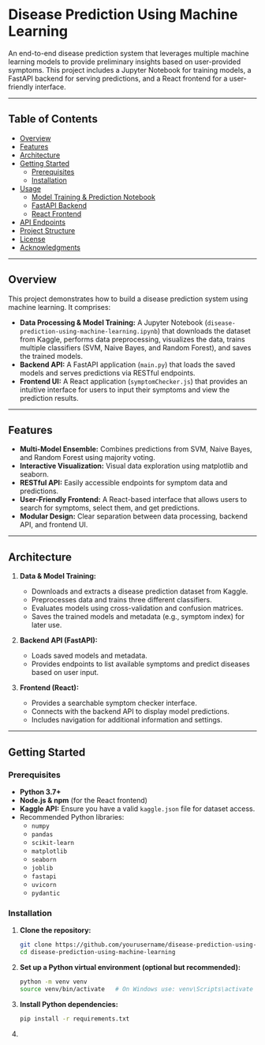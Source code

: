 # Disease Prediction Using Machine Learning

An end-to-end disease prediction system that leverages multiple machine learning models to provide preliminary insights based on user-provided symptoms. This project includes a Jupyter Notebook for training models, a FastAPI backend for serving predictions, and a React frontend for a user-friendly interface.

---

## Table of Contents

- [Overview](#overview)
- [Features](#features)
- [Architecture](#architecture)
- [Getting Started](#getting-started)
  - [Prerequisites](#prerequisites)
  - [Installation](#installation)
- [Usage](#usage)
  - [Model Training & Prediction Notebook](#model-training--prediction-notebook)
  - [FastAPI Backend](#fastapi-backend)
  - [React Frontend](#react-frontend)
- [API Endpoints](#api-endpoints)
- [Project Structure](#project-structure)
- [License](#license)
- [Acknowledgments](#acknowledgments)

---

## Overview

This project demonstrates how to build a disease prediction system using machine learning. It comprises:

- **Data Processing & Model Training:** A Jupyter Notebook (`disease-prediction-using-machine-learning.ipynb`) that downloads the dataset from Kaggle, performs data preprocessing, visualizes the data, trains multiple classifiers (SVM, Naive Bayes, and Random Forest), and saves the trained models.
- **Backend API:** A FastAPI application (`main.py`) that loads the saved models and serves predictions via RESTful endpoints.
- **Frontend UI:** A React application (`symptomChecker.js`) that provides an intuitive interface for users to input their symptoms and view the prediction results.

---

## Features

- **Multi-Model Ensemble:** Combines predictions from SVM, Naive Bayes, and Random Forest using majority voting.
- **Interactive Visualization:** Visual data exploration using matplotlib and seaborn.
- **RESTful API:** Easily accessible endpoints for symptom data and predictions.
- **User-Friendly Frontend:** A React-based interface that allows users to search for symptoms, select them, and get predictions.
- **Modular Design:** Clear separation between data processing, backend API, and frontend UI.

---

## Architecture

1. **Data & Model Training:**  
   - Downloads and extracts a disease prediction dataset from Kaggle.
   - Preprocesses data and trains three different classifiers.
   - Evaluates models using cross-validation and confusion matrices.
   - Saves the trained models and metadata (e.g., symptom index) for later use.

2. **Backend API (FastAPI):**  
   - Loads saved models and metadata.
   - Provides endpoints to list available symptoms and predict diseases based on user input.

3. **Frontend (React):**  
   - Provides a searchable symptom checker interface.
   - Connects with the backend API to display model predictions.
   - Includes navigation for additional information and settings.

---

## Getting Started

### Prerequisites

- **Python 3.7+**
- **Node.js & npm** (for the React frontend)
- **Kaggle API:** Ensure you have a valid `kaggle.json` file for dataset access.
- Recommended Python libraries:
  - `numpy`
  - `pandas`
  - `scikit-learn`
  - `matplotlib`
  - `seaborn`
  - `joblib`
  - `fastapi`
  - `uvicorn`
  - `pydantic`

### Installation

1. **Clone the repository:**

   ```bash
   git clone https://github.com/yourusername/disease-prediction-using-machine-learning.git
   cd disease-prediction-using-machine-learning
   ```
2. **Set up a Python virtual environment (optional but recommended):**
   ```bash
   python -m venv venv
   source venv/bin/activate   # On Windows use: venv\Scripts\activate
   ```
3. **Install Python dependencies:**
   ```bash
   pip install -r requirements.txt
   ```
4. 
